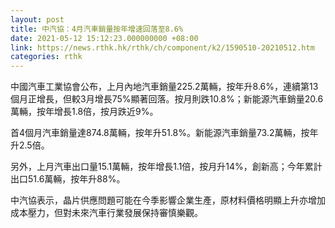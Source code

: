 ```yaml
---
layout: post
title: 中汽協：4月汽車銷量按年增速回落至8.6%
date: 2021-05-12 15:12:23.000000000 +08:00
link: https://news.rthk.hk/rthk/ch/component/k2/1590510-20210512.htm
categories: rthk
---
```


中國汽車工業協會公布，上月內地汽車銷量225.2萬輛，按年升8.6%，連續第13個月正增長，但較3月增長75%顯著回落。按月則跌10.8%；新能源汽車銷量20.6萬輛，按年增長1.8倍，按月跌近9%。

首4個月汽車銷量達874.8萬輛，按年升51.8%。新能源汽車銷量73.2萬輛，按年升2.5倍。

另外，上月汽車出口量15.1萬輛，按年增長1.1倍，按月升14%，創新高；今年累計出口51.6萬輛，按年升88%。

中汽協表示，晶片供應問題可能在今季影響企業生產，原材料價格明顯上升亦增加成本壓力，但對未來汽車行業發展保持審慎樂觀。
